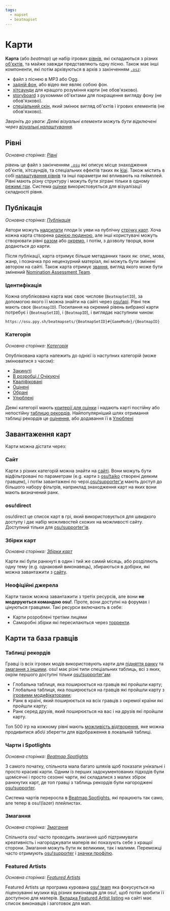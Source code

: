 ```yaml
---
tags:
  - mapset
  - beatmapset
---
```


# Карти

**Карта** (або *beatmap*) це набір ігрових [рівнів](#рівні), які складаються з різних [об'єктів](/wiki/Hit_object), та майже завжди представляють одну пісню. Також має інші компоненти, які потім архівуються в архів з закінченням [`.osz`](/wiki/osu!_File_Formats/Osz_(file_format)):

- файл з піснею в MP3 або Ogg.
- [задній фон](/wiki/Beatmap/Background), або відео яке являє собою фон.
- [хітсаунди](/wiki/Beatmapping/Hitsound) для кращого розуміння карти (не обов'язково).
- [storyboard](/wiki/Storyboard) з рухомими об'єктами для покращення вигляду фону (не обов'язково).
- [спеціальний скін](/wiki/Skinning), який змінює вигляд об'єктів і ігрових елементів (не обов'язково).

*Зверніть до уваги: Деякі візуальні елементи можуть бути відключені через [візуальні налаштування](/wiki/Client/Interface/Visual_settings).*

## Рівні

*Основна сторінка: [Рівні](/wiki/Beatmap/Difficulty)*

*рівень* це файл з закінченням [`.osu`](/wiki/osu!_File_Formats/Osu_(file_format)) які описує місце знаходження об'єктів, хітсаундів, та спеціальних ефектів таких як [kiai](/wiki/Gameplay/Kiai_time). Також містить в собі [налаштування рівнів](/wiki/Client/Beatmap_editor/Song_Setup#difficulty) та інші параметри які впливають на геймплей. Рівні мають різну структуру і можуть бути зіграні тільки в одному [режимі гри](/wiki/Game_mode). Система [оцінки](/wiki/Beatmapping/Star_rating) використовується для візуалізації складності рівня.

## Публікація

*Основна сторінка: [Публікація](/wiki/Submission)*

Автори можуть [надсилати](/wiki/Submission) плоди їх уяви на публічну [стрічку карт](https://osu.ppy.sh/beatmapsets). Хоча кожна карта створена [однією людиною](/wiki/Beatmap/Beatmap_host), але інші користувачі можуть створювати рівні [разом](/wiki/Beatmap/Beatmap_collaborations) або [окремо](/wiki/Beatmap/Guest_difficulty), і потім, з дозволу творця, вони додаються до карти.

<!-- TODO: after https://github.com/ppy/osu-web/issues/5852 is resolved, this section will need an update -->

Після публікації, карта отримує більше метаданних таких як: опис, мова, жанр, і позначка про нецензурний матеріал, які можуть бути змінені автором на сайті. Також карта отримує [звання](/wiki/Beatmap/Title_text), вигляд якого може бути змінений [Nomination Assessment Team](/wiki/People/The_Team/Nomination_Assessment_Team).

### Ідентифікація

Кожна опублікована карта має своє числове (`BeatmapSetID`), за допомогою якого її можна знайти на сайті через [osu!api](/wiki/osu!api). Рівні теж мають своє (`BeatmapID`). Посилання на окремий рівень вибраної карти потребує і (`BeatmapSetID`), і (`BeatmapID`), і виглядає наступним чином:

```
https://osu.ppy.sh/beatmapsets/{BeatmapSetID}#{GameMode}/{BeatmapID}
```

### Категорія

*Основна сторінка: [Категорія](Category)*

Опублікована карта належить до однієї із наступних категорій (може змінюватися з часом):

- [Закинуті](Category#graveyard)
- [В розробці / Очікуючі](Category#work-in-progress-and-pending)
- [Кваліфіковані](Category#qualified)
- [Оцінені](Category#ranked)
- [Обрані](Category#approved)
- [Улюблені](Category#loved)

Деякі категорії мають [критерії для оцінки](/wiki/Ranking_Criteria) і надають карті постійну або непостійну [таблицю рекордів](#таблиці-рекордів). Найпопулярніший шлях отримання таблиці рекордів це [оцінення](/wiki/Beatmap_ranking_procedure), або додавання її в [Улюблені](Category#loved)

## Завантаження карт

Карти можна дістати через:

### Сайт

Карти з різних категорій можна знайти на [сайті](https://osu.ppy.sh/beatmapsets). Вони можуть бути відфільтровані по параметрам (e.g. карти з [osu!taiko](/wiki/Game_mode/osu!taiko) створені деяким гравцем), і потім завантажені по черзі.[osu!supporter'и](/wiki/osu!supporter) мають доступ до більшого набору фільтрів, наприклад знаходження карт на яких вони мають визначений ранк.

### osu!direct

osu!direct це список карт в грі, який використовується для швидкого доступу і дає набір можливостей схожих на можливості сайту. Доступний тільки для [osu!supporter'ів](/wiki/osu!supporter).

### Збірки карт

*Основна сторінка: [Збірки карт](Packs)*

Карти які були ранкнуті в один і тий же самий місяць, або розділяють одну тему (e.g. однаковий виконавець), збираються в добірки, які можна завантажити з  [сайту](https://osu.ppy.sh/beatmaps/packs).

### Неофіційні джерела

Карти також можна завантажити з третіх ресурсів, але вони **не модеруються командою osu!**. Проте, вони доступні на форумах і цінуються гравцями. Такі ресурси включають в себе:

- Карти розроблені третіми лицями
- Саморобні збірки які пересилаються через [торренти](https://en.wikipedia.org/wiki/Peer-to-peer).

## Карти та база гравців

### Таблиці рекордів

Гравці із всіх ігрових модів використовують карти для [підняття ранку](/wiki/Performance_points) та [змагання з іншими](/wiki/Ranking). osu! має різні типи спеціальних таблиць, всі з яких, окрім першого доступні тільки [osu!supporter'ам](/wiki/osu!supporter):

- Глобальна таблиця, яка поширюється на гравців які пройшли карту;
- Глобальна таблиця, яка поширюється на гравців які пройшли карту з [ігровими модифікаторами](/wiki/Game_modifier);
- Ранк в країні, який поширюється на всіх гравців з окремої країни які пройшли карту;
- Ранк серед друзів, який поширюється на вас і на друзів які пройшли карту.

Топ 500 ігр на кожному рівні мають [можливість відтворення](/wiki/Gameplay/Replay), яке можна продивитися або\і зберегти для відображення в локальній таблиці.

### Чарти і Spotlights

<!-- TODO: charts, as well as Chart Assembly Team, need to be referenced here when they receive a dedicated article (issue #4685) -->

<!-- TODO: would be very cool to have a separate article for osu!(lazer) as well (issue #4686) -->

*Основна сторінка: [Beatmap Spotlights](/wiki/Beatmap_Spotlights)*

З самого початку, спільнота мала багато шляхів щоб показати унікальні і просто красиві карти. Одним із перших задокументованих підходів були щомісячні і просто сезонні чарти, які складалися з малих збірок ранкнутих карт, де топ гравці з таблиць рекордів були нагороджені [osu!supporter](/wiki/osu!supporter).

Система чартів переросла в [Beatmap Spotlights](/wiki/Beatmap_Spotlights), які працюють так само, але тепер в osu!(lazer) плейлистах.

### Змагання

*Основна сторінка: [Змагання](/wiki/Contests)*

Спільнота osu! часто проводить змагання щоб підтримувати креативність і нагороджувати маперів які показують себе з кращої сторони. Змагання можуть бути як великими, так і малими. Переможці часто отримують [osu!supporter](/wiki/osu!supporter) і [значки профілю](/wiki/Community/Profile_badge).

### Featured Artists

*Основна сторінка: [Featured Artists](/wiki/Featured_Artists)*

Featured Artists це програма курована [osu! team](/wiki/People/The_Team) яка фокусується на ліцензуванні музики від різних виконавців для osu!, щоб потім зробити її доступною для маперів. [Вкладка Featured Artist listing](https://osu.ppy.sh/beatmaps/artists) на сайті має список виконавців і заготовок для мап.
